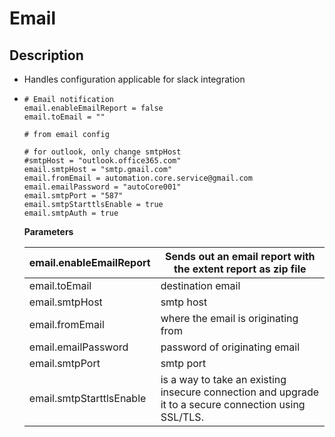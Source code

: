 # Email

## Description

* Handles configuration applicable for slack integration
*   ```
    # Email notification
    email.enableEmailReport = false
    email.toEmail = ""

    # from email config
     
    # for outlook, only change smtpHost 
    #smtpHost = "outlook.office365.com"  
    email.smtpHost = "smtp.gmail.com"   
    email.fromEmail = automation.core.service@gmail.com
    email.emailPassword = "autoCore001"
    email.smtpPort = "587"
    email.smtpStarttlsEnable = true
    email.smtpAuth = true
    ```



    **Parameters**

    | email.enableEmailReport  | Sends out an email report with the extent report as zip file                                          |
    | ------------------------ | ----------------------------------------------------------------------------------------------------- |
    | email.toEmail            | destination email                                                                                     |
    | email.smtpHost           | smtp host                                                                                             |
    | email.fromEmail          | where the email is originating from                                                                   |
    | email.emailPassword      | password of originating email                                                                         |
    | email.smtpPort           | smtp port                                                                                             |
    | email.smtpStarttlsEnable | is a way to take an existing insecure connection and upgrade it to a secure connection using SSL/TLS. |
